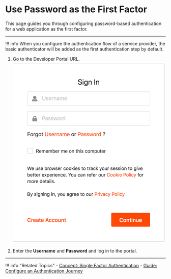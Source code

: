 # Use Password as the First Factor


This page guides you through configuring password-based authentication for a web application as the first factor.

----

!!! info
    When you configure the authentication flow of a service provider, the basic authenticator will be added as the first authentication step by default.

1. Go to the Developer Portal URL.
![developer-portal]( ../../assets/img/guides/developer-portal-login.png)

2. Enter the **Username** and **Password** and log in to the portal.

----

!!! info "Related Topics"
    - [Concept: Single Factor Authentication](../../../references/concepts/authentication/intro-authentication#single-factor-authentication)
    - [Guide: Configure an Authentication Journey](../configure-authentication-journey)
    <!--- - [Demo: Multi-Factor Authentication](../../../quickstarts/mfa-sample) -->
 